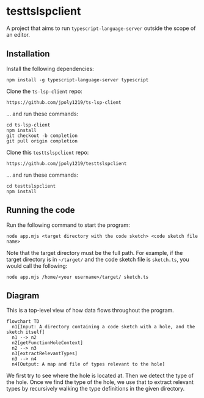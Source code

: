 # testtslspclient

A project that aims to run `typescript-language-server` outside the scope of an editor.

## Installation

Install the following dependencies:

```
npm install -g typescript-language-server typescript
```

Clone the `ts-lsp-client` repo:

```
https://github.com/jpoly1219/ts-lsp-client
```

... and run these commands:
```
cd ts-lsp-client
npm install
git checkout -b completion
git pull origin completion
```

Clone this `testtslspclient` repo:
```
https://github.com/jpoly1219/testtslspclient
```

... and run these commands:
```
cd testtslspclient
npm install
```

## Running the code

Run the following command to start the program:
```
node app.mjs <target directory with the code sketch> <code sketch file name>
```
Note that the target directory must be the full path. For example, if the target directory is in `~/target/` and the code sketch file is `sketch.ts`, you would call the following:
```
node app.mjs /home/<your username>/target/ sketch.ts
```

## Diagram

This is a top-level view of how data flows throughout the program.
```mermaid
flowchart TD
  n1[Input: A directory containing a code sketch with a hole, and the sketch itself]
  n1 --> n2
  n2[getFunctionHoleContext]
  n2 --> n3
  n3[extractRelevantTypes]
  n3 --> n4
  n4[Output: A map and file of types relevant to the hole]
```

We first try to see where the hole is located at. Then we detect the type of the hole.
Once we find the type of the hole, we use that to extract relevant types by recursively walking the type definitions in the given directory.
